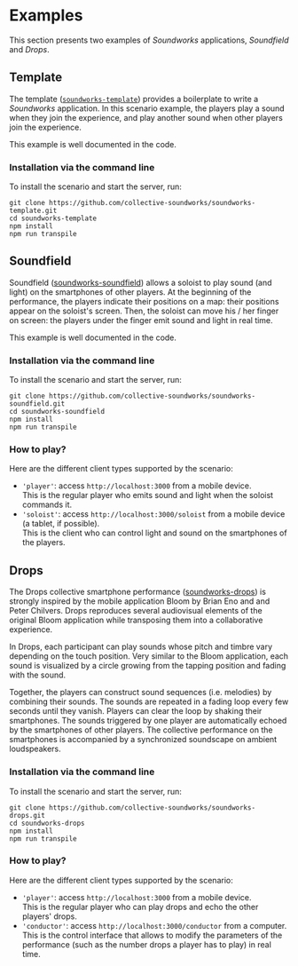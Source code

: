 # Examples

This section presents two examples of *Soundworks* applications, *Soundfield* and *Drops*.

## Template

The template ([`soundworks-template`](https://github.com/collective-soundworks/soundworks-template)) provides a boilerplate to write a *Soundworks* application. In this scenario example, the players play a sound when they join the experience, and play another sound when other players join the experience.

This example is well documented in the code.

### Installation via the command line

To install the scenario and start the server, run:

```
git clone https://github.com/collective-soundworks/soundworks-template.git
cd soundworks-template
npm install
npm run transpile
```

## Soundfield

Soundfield ([soundworks-soundfield](https://github.com/collective-soundworks/soundworks-soundfield)) allows a soloist to play sound (and light) on the smartphones of other players.
At the beginning of the performance, the players indicate their positions on a map: their positions appear on the soloist's screen.
Then, the soloist can move his / her finger on screen: the players under the finger emit sound and light in real time.

This example is well documented in the code.

### Installation via the command line

To install the scenario and start the server, run:

```
git clone https://github.com/collective-soundworks/soundworks-soundfield.git
cd soundworks-soundfield
npm install
npm run transpile
```

### How to play?

Here are the different client types supported by the scenario:

- `'player'`: access `http://localhost:3000` from a mobile device.  
  This is the regular player who emits sound and light when the soloist commands it.
- `'soloist'`: access `http://localhost:3000/soloist` from a mobile device (a tablet, if possible).  
  This is the client who can control light and sound on the smartphones of the players.

## Drops

The Drops collective smartphone performance ([soundworks-drops](https://github.com/collective-soundworks/soundworks-drops)) is strongly inspired by the mobile application Bloom by Brian Eno and and Peter Chilvers. Drops reproduces several audiovisual elements of the original Bloom application while transposing them into a collaborative experience.

In Drops, each participant can play sounds whose pitch and timbre vary depending on the touch position. Very similar to the Bloom application, each sound is visualized by a circle growing from the tapping position and fading with the sound.

Together, the players can construct sound sequences (i.e. melodies) by combining their sounds. The sounds are repeated in a fading loop every few seconds until they vanish. Players can clear the loop by shaking their smartphones. The sounds triggered by one player are automatically echoed by the smartphones of other players. The collective performance on the smartphones is accompanied by a synchronized soundscape on ambient loudspeakers.

### Installation via the command line

To install the scenario and start the server, run:

```
git clone https://github.com/collective-soundworks/soundworks-drops.git
cd soundworks-drops
npm install
npm run transpile
```

### How to play?

Here are the different client types supported by the scenario:
- `'player'`: access `http://localhost:3000` from a mobile device.  
  This is the regular player who can play drops and echo the other players' drops.
- `'conductor'`: access `http://localhost:3000/conductor` from a computer.  
  This is the control interface that allows to modify the parameters of the performance (such as the number drops a player has to play) in real time.
